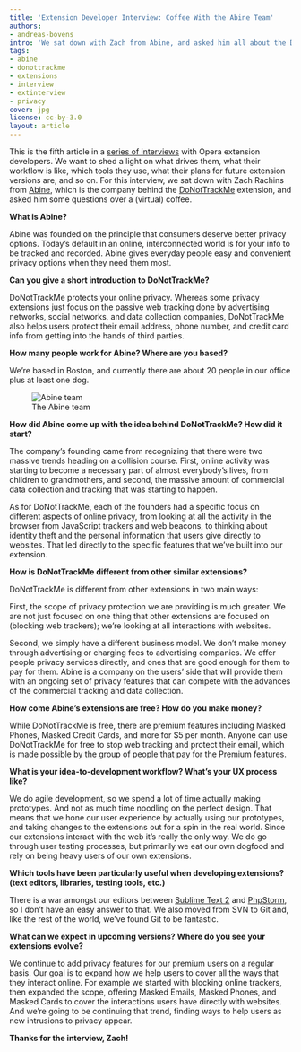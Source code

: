 ```yaml
---
title: 'Extension Developer Interview: Coffee With the Abine Team'
authors:
- andreas-bovens
intro: 'We sat down with Zach from Abine, and asked him all about the DoNotTrackMe extension, which was recently submitted to the Opera extensions catalog.'
tags:
- abine
- donottrackme
- extensions
- interview
- extinterview
- privacy
cover: jpg
license: cc-by-3.0
layout: article
---
```


This is the fifth article in a [series of interviews][1] with Opera extension developers. We want to shed a light on what drives them, what their workflow is like, which tools they use, what their plans for future extension versions are, and so on. For this interview, we sat down with Zach Rachins from [Abine][2], which is the company behind the [DoNotTrackMe][3] extension, and asked him some questions over a (virtual) coffee.

[1]: /tags/extinterview/
[2]: https://abine.com
[3]: https://addons.opera.com/en/extensions/details/donottrackme-online-privacy-protection/?display=en

**What is Abine?**

Abine was founded on the principle that consumers deserve better privacy options. Today’s default in an online, interconnected world is for your info to be tracked and recorded. Abine gives everyday people easy and convenient privacy options when they need them most.

**Can you give a short introduction to DoNotTrackMe?**

DoNotTrackMe protects your online privacy. Whereas some privacy extensions just focus on the passive web tracking done by advertising networks, social networks, and data collection companies, DoNotTrackMe also helps users protect their email address, phone number, and credit card info from getting into the hands of third parties.

**How many people work for Abine? Where are you based?**

We’re based in Boston, and currently there are about 20 people in our office plus at least one dog.

<figure class="figure">
	<img src="{{ page.id }}/team.jpg" alt="Abine team" class="figure__media">
	<figcaption class="figure__caption">The Abine team</figcaption>
</figure>

**How did Abine come up with the idea behind DoNotTrackMe? How did it start?**

The company’s founding came from recognizing that there were two massive trends heading on a collision course. First, online activity was starting to become a necessary part of almost everybody’s lives, from children to grandmothers, and second, the massive amount of commercial data collection and tracking that was starting to happen.

As for DoNotTrackMe, each of the founders had a specific focus on different aspects of online privacy, from looking at all the activity in the browser from JavaScript trackers and web beacons, to thinking about identity theft and the personal information that users give directly to websites. That led directly to the specific features that we’ve built into our extension.

**How is DoNotTrackMe different from other similar extensions?**

DoNotTrackMe is different from other extensions in two main ways:

First, the scope of privacy protection we are providing is much greater. We are not just focused on one thing that other extensions are focused on (blocking web trackers); we’re looking at all interactions with websites.

Second, we simply have a different business model. We don’t make money through advertising or charging fees to advertising companies. We offer people privacy services directly, and ones that are good enough for them to pay for them. Abine is a company on the users’ side that will provide them with an ongoing set of privacy features that can compete with the advances of the commercial tracking and data collection.

**How come Abine’s extensions are free? How do you make money?**

While DoNotTrackMe is free, there are premium features including Masked Phones, Masked Credit Cards, and more for $5 per month. Anyone can use DoNotTrackMe for free to stop web tracking and protect their email, which is made possible by the group of people that pay for the Premium features.

**What is your idea-to-development workflow? What’s your UX process like?**

We do agile development, so we spend a lot of time actually making prototypes. And not as much time noodling on the perfect design. That means that we hone our user experience by actually using our prototypes, and taking changes to the extensions out for a spin in the real world. Since our extensions interact with the web it’s really the only way. We do go through user testing processes, but primarily we eat our own dogfood and rely on being heavy users of our own extensions.

**Which tools have been particularly useful when developing extensions? (text editors, libraries, testing tools, etc.)**

There is a war amongst our editors between [Sublime Text 2][5] and [PhpStorm][6], so I don’t have an easy answer to that. We also moved from SVN to Git and, like the rest of the world, we’ve found Git to be fantastic.

[5]: http://www.sublimetext.com/2
[6]: https://www.jetbrains.com/phpstorm/

**What can we expect in upcoming versions? Where do you see your extensions evolve?**

We continue to add privacy features for our premium users on a regular basis. Our goal is to expand how we help users to cover all the ways that they interact online. For example we started with blocking online trackers, then expanded the scope, offering Masked Emails, Masked Phones, and Masked Cards to cover the interactions users have directly with websites. And we’re going to be continuing that trend, finding ways to help users as new intrusions to privacy appear.

**Thanks for the interview, Zach!**
